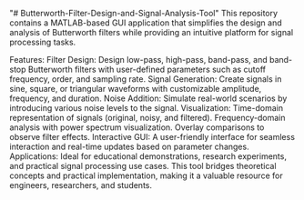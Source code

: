 "# Butterworth-Filter-Design-and-Signal-Analysis-Tool" 
This repository contains a MATLAB-based GUI application that simplifies the design and analysis of Butterworth filters while providing an intuitive platform for signal processing tasks.

Features:
Filter Design: Design low-pass, high-pass, band-pass, and band-stop Butterworth filters with user-defined parameters such as cutoff frequency, order, and sampling rate.
Signal Generation: Create signals in sine, square, or triangular waveforms with customizable amplitude, frequency, and duration.
Noise Addition: Simulate real-world scenarios by introducing various noise levels to the signal.
Visualization:
Time-domain representation of signals (original, noisy, and filtered).
Frequency-domain analysis with power spectrum visualization.
Overlay comparisons to observe filter effects.
Interactive GUI: A user-friendly interface for seamless interaction and real-time updates based on parameter changes.
Applications: Ideal for educational demonstrations, research experiments, and practical signal processing use cases.
This tool bridges theoretical concepts and practical implementation, making it a valuable resource for engineers, researchers, and students.

